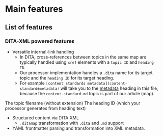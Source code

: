 
# Main features

## List of features

### DITA-XML powered features
- Versatile internal-link handling
  - In DITA, cross-references between topics in the same map are typically handled using `xref` elements with a `topic ID` and `heading ID`.
  - Our processor implementation handles a `.dita` name for its target topic and the `heading ID` for its target heading.
  - For example `[content standards metadata](content-standard#metadata)` will take you to the [metadata](content-standard#metadata) heading in this file, because the `content-standard.md` topic is part of our article (map).


The topic filename (without extension)
The heading ID (which your processor generates from heading text)
- Structured content via DITA XML
  - `.ditamap` transformation with `.dita` and `.md` support
- YAML frontmatter parsing and transformation into XML metadata.
